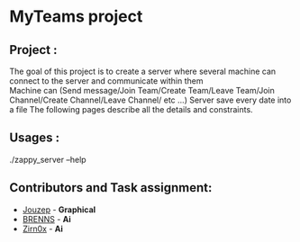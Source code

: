 # MyTeams project

<h2>Project : </h2>

The goal of this project is to create a server where several machine can connect to the server and communicate within them<br>
Machine can (Send message/Join Team/Create Team/Leave Team/Join Channel/Create Channel/Leave Channel/ etc ...)
Server save every date into a file
The following pages describe all the details and constraints.

<h2>Usages :</h2>
    ./zappy_server –help
<h2>Contributors and Task assignment:</h2>


- [Jouzep](https://github.com/Jouzep) - **Graphical**
- [BRENNS](https://github.com/BRENNS) - **Ai**
- [Zirn0x](https://github.com/Zirn0X) - **Ai**
